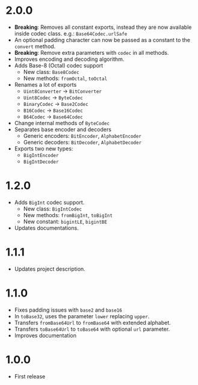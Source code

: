 # 2.0.0

- **Breaking**: Removes all constant exports, instead they are now available inside codec class. e.g.: `Base64Codec.urlSafe`
- An optional padding character can now be passed as a constant to the `convert` method.
- **Breaking**: Remove extra parameters with `codec` in all methods.
- Improves encoding and decoding algorithm.
- Adds Base-8 (Octal) codec support
  - New class: `Base8Codec`
  - New methods: `fromOctal`, `toOctal`
- Renames a lot of exports
  - `Uint8Converter` -> `BitConverter`
  - `Uint8Codec` -> `ByteCodec`
  - `BinaryCodec` -> `Base2Codec`
  - `B16Codec` -> `Base16Codec`
  - `B64Codec` -> `Base64Codec`
- Change internal methods of `ByteCodec`
- Separates base encoder and decoders
  - Generic encoders: `BitEncoder`, `AlphabetEncoder`
  - Generic decoders: `BitDecoder`, `AlphabetDecoder`
- Exports two new types:
  - `BigIntEncoder`
  - `BigIntDecoder`

# 1.2.0

- Adds `BigInt` codec support.
  - New class: `BigIntCodec`
  - New methods: `fromBigInt`, `toBigInt`
  - New constant: `bigintLE`, `bigintBE`
- Updates documentations.

# 1.1.1

- Updates project description.

# 1.1.0

- Fixes padding issues with `base2` and `base16`
- In `toBase32`, uses the parameter `lower` replacing `upper`.
- Transfers `fromBase64Url` to `fromBase64` with extended alphabet.
- Transfers `toBase64Url` to `toBase64` with optional `url` parameter.
- Improves documentation

# 1.0.0

- First release
